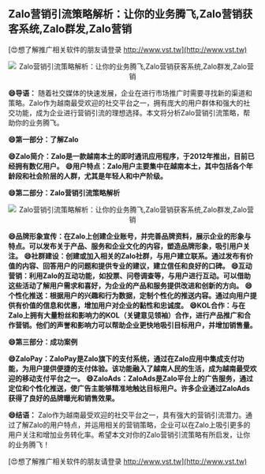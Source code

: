 ## **Zalo营销引流策略解析：让你的业务腾飞,Zalo营销获客系统,Zalo群发,Zalo营销**

[😍想了解推广相关软件的朋友请登录 http://www.vst.tw](http://www.vst.tw)

 <center><img src="https://vst.tw/MP4/tuiguang/png/0.png" alt="Zalo营销引流策略解析：让你的业务腾飞,Zalo营销获客系统,Zalo群发,Zalo营销"></center>

**😄导语：**
随着社交媒体的快速发展，企业在进行市场推广时需要寻找新的渠道和策略。Zalo作为越南最受欢迎的社交平台之一，拥有庞大的用户群体和强大的社交功能，成为企业进行营销引流的理想选择。本文将分析Zalo营销引流策略，帮助你的业务腾飞。

**😄第一部分：了解Zalo**

**😄Zalo简介：Zalo是一款越南本土的即时通讯应用程序，于2012年推出，目前已经拥有数亿用户。**
**😄用户特点：Zalo用户主要集中在越南本土，其中包括各个年龄段和社会阶层的人群，尤其是年轻人和中产阶级。**

**😄第二部分：Zalo营销引流策略解析**

 <center><img src="https://vst.tw/MP4/tuiguang/png/2.png" alt="Zalo营销引流策略解析：让你的业务腾飞,Zalo营销获客系统,Zalo群发,Zalo营销"></center>

**😄品牌形象宣传：在Zalo上创建企业账号，并完善品牌资料，展示企业的形象与特点。可以发布关于产品、服务和企业文化的内容，塑造品牌形象，吸引用户关注。**
**😄社群建设：创建或加入相关的Zalo社群，与用户建立联系。通过发布有价值的内容、回答用户的问题和提供专业的建议，建立信任和良好的口碑。**
**😄互动营销：利用Zalo的互动功能，如投票、问卷调查等，与用户进行互动。可以借助这些活动了解用户需求和喜好，为企业的产品和服务提供改进和创新的方向。**
**😄个性化推送：根据用户的兴趣和行为数据，定制个性化的推送内容。通过向用户提供有价值的信息和优惠，增加用户对企业的黏性和忠诚度。**
**😄KOL合作：与在Zalo上拥有大量粉丝和影响力的KOL（关键意见领袖）合作，进行产品推广和合作营销。他们的声誉和影响力可以帮助企业更快地吸引目标用户，并增加销售量。**

**😄第三部分：成功案例**

**😄ZaloPay：ZaloPay是Zalo旗下的支付系统，通过在Zalo应用中集成支付功能，为用户提供便捷的支付体验。该功能融入了越南人民的生活，成为越南最受欢迎的移动支付平台之一。**
**😄ZaloAds：ZaloAds是Zalo平台上的广告服务，通过定位和个性化推送，使广告主能够精准地触达目标用户。许多企业通过ZaloAds获得了良好的品牌曝光和销售效果。**

**😄结语：**
Zalo作为越南最受欢迎的社交平台之一，具有强大的营销引流潜力。通过了解Zalo的用户特点，并运用相关的营销策略，企业可以在Zalo上吸引更多的用户关注和增加业务转化率。希望本文对你的Zalo营销引流策略有所启发，让你的业务腾飞！

[😍想了解推广相关软件的朋友请登录 http://www.vst.tw](http://www.vst.tw)



